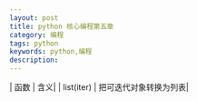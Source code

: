 ```yaml
---
layout: post
title: python 核心编程第五章
category: 编程
tags: python
keywords: python,编程
description: 
---
```

| 函数 | 含义|
| list(iter) | 把可迭代对象转换为列表|